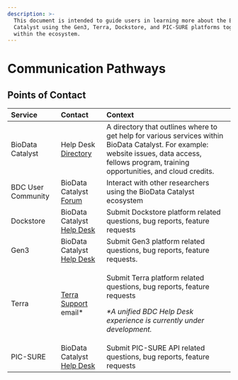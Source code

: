 ```yaml
---
description: >-
  This document is intended to guide users in learning more about the BioData
  Catalyst using the Gen3, Terra, Dockstore, and PIC-SURE platforms together
  within the ecosystem.
---
```


# Communication Pathways

## Points of Contact

<table>
  <thead>
    <tr>
      <th style="text-align:left">Service</th>
      <th style="text-align:left">Contact</th>
      <th style="text-align:left">Context</th>
    </tr>
  </thead>
  <tbody>
    <tr>
      <td style="text-align:left">BioData Catalyst</td>
      <td style="text-align:left">Help Desk <a href="https://bdcatalyst.freshdesk.com/support/solutions/articles/60000666868-where-do-i-direct-my-question-regarding-biodata-catalyst-and-the-help-desk-">Directory</a>
      </td>
      <td style="text-align:left">A directory that outlines where to get help for various services within
        BioData Catalyst. For example: website issues, data access, fellows program,
        training opportunities, and cloud credits.</td>
    </tr>
    <tr>
      <td style="text-align:left">BDC User Community</td>
      <td style="text-align:left">BioData Catalyst <a href="https://bdcatalyst.freshdesk.com/support/discussions/60000024585">Forum</a>
      </td>
      <td style="text-align:left">Interact with other researchers using the BioData Catalyst ecosystem</td>
    </tr>
    <tr>
      <td style="text-align:left">Dockstore</td>
      <td style="text-align:left">BioData Catalyst <a href="https://biodatacatalyst.nhlbi.nih.gov/contact">Help Desk</a>
      </td>
      <td style="text-align:left">Submit Dockstore platform related questions, bug reports, feature requests</td>
    </tr>
    <tr>
      <td style="text-align:left">Gen3</td>
      <td style="text-align:left">BioData Catalyst <a href="https://biodatacatalyst.nhlbi.nih.gov/contact">Help Desk</a>
      </td>
      <td style="text-align:left">Submit Gen3 platform related questions, bug reports, feature requests.</td>
    </tr>
    <tr>
      <td style="text-align:left">Terra</td>
      <td style="text-align:left"><a href="mailto: support@terra.bio">Terra Support</a> email*</td>
      <td style="text-align:left">
        <p>Submit Terra platform related questions, bug reports, feature requests</p>
        <p><em>*A unified BDC Help Desk experience is currently under development. </em>
        </p>
      </td>
    </tr>
    <tr>
      <td style="text-align:left">PIC-SURE</td>
      <td style="text-align:left">BioData Catalyst <a href="https://biodatacatalyst.nhlbi.nih.gov/contact">Help Desk</a>
      </td>
      <td style="text-align:left">Submit PIC-SURE API related questions, bug reports, feature requests</td>
    </tr>
  </tbody>
</table>

